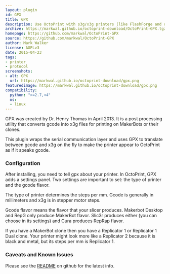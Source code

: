 ```yaml
---
layout: plugin
id: GPX
title: GPX
description: Use OctoPrint with s3g/x3g printers (like FlashForge and older MakerBot)
archive: https://markwal.github.io/octoprint-download/OctoPrint-GPX.tgz
homepage: https://github.com/markwal/OctoPrint-GPX
source: https://github.com/markwal/OctoPrint-GPX
author: Mark Walker
license: AGPLv3
date: 2015-04-23
tags:
- printer
- protocol
screenshots:
- alt: GPX
  url: https://markwal.github.io/octoprint-download/gpx.png
featuredimage: https://markwal.github.io/octoprint-download/gpx.png
compatibility:
  python: ">=2.7,<4"
  os:
  - linux
---
```


GPX was created by Dr. Henry Thomas in April 2013.  It is a post processing
utility that converts gcode into x3g files for printing on MakerBots or their
clones.

This plugin wraps the serial communication layer and uses GPX to translate between
gcode and x3g on the fly to make the printer appear to OctoPrint as if it speaks
gcode.

### Configuration
After installing, you need to tell gpx about your printer. In OctoPrint, GPX
adds a settings panel. Two settings are important to set: the type of
printer and the gcode flavor.

The type of printer determines the steps per mm. Gcode is generally in
millimeters and x3g is in stepper motor steps.

Gcode flavor means the flavor that your slicer produces. Makerbot Desktop and
RepG only produce MakerBot flavor. Slic3r produces either (you can choose in
its settings) and Cura produces RepRap flavor.

If you have a MakerBot clone then you have a Replicator 1 or Replicator 1 Dual
clone. Your printer might look more like a Replicator 2 because it is black and
metal, but its steps per mm is Replicator 1.

### Caveats and Known Issues
Please see the [README](https://github.com/markwal/OctoPrint-GPX/blob/master/README.md)
on github for the latest info.

